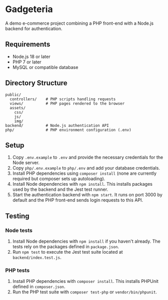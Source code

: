 # Gadgeteria

A demo e-commerce project combining a PHP front-end with a Node.js backend for authentication.

## Requirements

- Node.js 18 or later
- PHP 7 or later
- MySQL or compatible database

## Directory Structure

```
public/
  controllers/    # PHP scripts handling requests
  views/          # PHP pages rendered to the browser
  assets/
    css/
    js/
    img/
backend/          # Node.js authentication API
php/              # PHP environment configuration (.env)
```

## Setup

1. Copy `.env.example` to `.env` and provide the necessary credentials for the Node server.
2. Copy `php/.env.example` to `php/.env` and add your database credentials.
3. Install PHP dependencies using `composer install` (none are currently required but composer sets up autoloading).
4. Install Node dependencies with `npm install`. This installs packages used by the backend and the Jest test runner.
5. Start the authentication backend with `npm start`. It runs on port 3000 by default and the PHP front-end sends login requests to this API.

## Testing

### Node tests

1. Install Node dependencies with `npm install` if you haven't already. The tests rely on the packages defined in `package.json`.
2. Run `npm test` to execute the Jest test suite located at `backend/index.test.js`.

### PHP tests

1. Install PHP dependencies with `composer install`. This installs PHPUnit defined in `composer.json`.
2. Run the PHP test suite with `composer test-php` or `vendor/bin/phpunit`.
